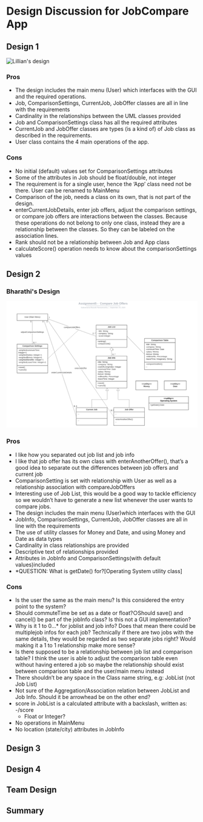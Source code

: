 # Design Discussion for JobCompare App
## Design 1
![Lillian's design](https://github.gatech.edu/gt-omscs-se-2020fall/6300Fall20Team030/tree/master/GroupProject/Design-Team/lilliandesign.png)
### Pros
* The design includes the main menu (User) which interfaces with the GUI and the required operations.
* Job, ComparisonSettings, CurrentJob, JobOffer classes are all in line with the requirements
* Cardinality in the relationships between the UML classes provided
* Job and ComparisonSettings class has all the required attributes
* CurrentJob and JobOffer classes are types (is a kind of) of Job class as described in the requirements.
* User class contains the 4 main operations of the app.

### Cons
* No initial (default) values set for ComparisonSettings attributes
* Some of the attributes in Job should be float/double, not integer
* The requirement is for a single user, hence the ‘App’ class need not be there. User can be renamed to MainMenu
* Comparison of the job, needs a class on its own, that is not part of the design.
* enterCurrentJobDetails, enter job offers, adjust the comparison settings, or compare job offers are interactions between the classes. Because these operations do not belong to only one class, instead they are a relationship between the classes. So they can be labeled on the association lines.
* Rank should not be a relationship between Job and App class
* calculateScore() operation needs to know about the comparisonSettings values

## Design 2
### Bharathi's Design
![Bharathi's design](bharathidesign.png)
### Pros
* I like how you separated out job list and job info
* I like that job offer has its own class with enterAnotherOffer(), that’s a good idea to separate out the differences between job offers and current job
* ComparisonSetting is set with relationship with User as well as a relationship association with compareJobOffers
* Interesting use of Job List, this would be a good way to tackle efficiency so we wouldn’t have to generate a new list whenever the user wants to compare jobs.
* The design includes the main menu (User)which interfaces with the GUI
* JobInfo, ComparisonSettings, CurrentJob, JobOffer classes are all in line with the requirements
* The use of utility classes for Money and Date, and using Money and Date as data types
* Cardinality in class relationships are provided
* Descriptive text of relationships provided
* Attributes in JobInfo and ComparisonSettings(with default values)included
* *QUESTION: What is getDate() for?[Operating System utility class]

### Cons
* Is the user the same as the main menu? Is this considered the entry point to the system?
* Should commuteTime be set as a date or float?○Should save() and cancel() be part of the jobInfo class? Is this not a GUI implementation?
* Why is it 1 to 0...* for joblist and job info? Does that mean there could be multiplejob infos for each job? Technically if there are two jobs with the same details, they would be regarded as two separate jobs right? Would making it a 1 to 1 relationship make more sense?
* Is there supposed to be a relationship between job list and comparison table? I think the user is able to adjust the comparison table even without having entered a job so maybe the relationship should exist between comparison table and the user/main menu instead
* There shouldn’t be any space in the Class name string, e.g: JobList (not Job List)
* Not sure of the Aggregation/Association relation between JobList and Job Info. Should it be arrowhead be on the other end?
* score in JobList is a calculated attribute with a backslash, written as: -/score
  - Float or Integer?
* No operations in MainMenu
* No location (state/city) attributes in JobInfo

## Design 3

## Design 4

## Team Design

## Summary
